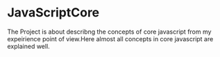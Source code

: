 # JavaScriptCore
The Project is about describng the concepts of core javascript from my expeirience point of view.Here almost all concepts in core javascript are explained well.
